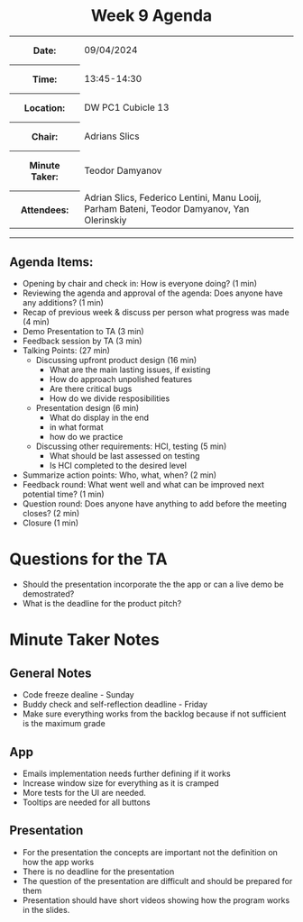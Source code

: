 <div style="width: fit-content; margin: 0px auto;text-align: center">
<h1> Week 9 Agenda </h1>
<table>
<tr> 
    <th style="padding: 15px"> Date:</th>
    <td> 09/04/2024</td>
</tr>
<tr>
    <th style="padding: 15px"> Time:</th>
    <td> 13:45-14:30</td>
</tr>
<tr>
    <th style="padding: 15px"> Location:</th>
    <td> DW PC1 Cubicle 13 </td>
</tr>
<tr>
    <th style="padding: 15px"> Chair:</th>
    <td> Adrians Slics </td>
</tr>
<tr>
    <th style="padding: 15px"> Minute Taker:</th>
    <td> Teodor Damyanov </td>
</tr>
<tr>
    <th style="padding: 15px"> Attendees:</th>
    <td>Adrian Slics, Federico Lentini, Manu Looij, Parham Bateni, Teodor Damyanov, Yan Olerinskiy</td>
</tr>
</table>
</div>

---

## Agenda Items:

- Opening by chair and check in: How is everyone doing? (1 min)
- Reviewing the agenda and approval of the agenda: Does anyone have any additions? (1 min)
- Recap of previous week & discuss per person what progress was made (4 min)
- Demo Presentation to TA (3 min)
- Feedback session by TA (3 min)
- Talking Points: (27 min) 
    - Discussing upfront product design (16 min)
        - What are the main lasting issues, if existing
        - How do approach unpolished features
        - Are there critical bugs
        - How do we divide resposibilities
    - Presentation design (6 min)
        - What do display in the end
        - in what format
        - how do we practice
    - Discussing other requirements: HCI, testing (5 min)
        - What should be last assessed on testing
        - Is HCI completed to the desired level
- Summarize action points: Who, what, when? (2 min)
- Feedback round: What went well and what can be improved next potential time? (1 min)
- Question round: Does anyone have anything to add before the meeting closes? (2 min)
- Closure (1 min)

# Questions for the TA

- Should the presentation incorporate the the app or can a live demo be demostrated?
- What is the deadline for the product pitch?

# Minute Taker Notes

## General Notes
- Code freeze dealine - Sunday
- Buddy check and self-reflection deadline - Friday 
- Make sure everything works from the backlog because if not sufficient is the maximum grade

## App
- Emails implementation needs further defining if it works
- Increase window size for everything as it is cramped
- More tests for the UI are needed.
- Tooltips are needed for all buttons

## Presentation
- For the presentation the concepts are important not the definition on how the app works
- There is no deadline for the presentation
- The question of the presentation are difficult and should be prepared for them
- Presentation should have short videos showing how the program works in the slides. 